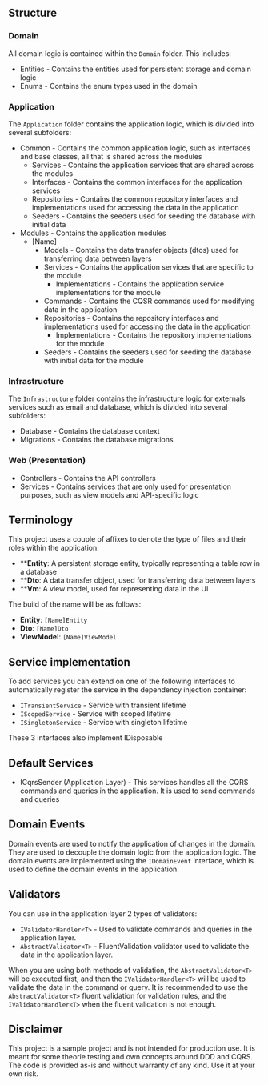 ## Structure
### Domain
All domain logic is contained within the `Domain` folder. This includes:
- Entities - Contains the entities used for persistent storage and domain logic
- Enums - Contains the enum types used in the domain

### Application
The `Application` folder contains the application logic, which is divided into several subfolders:
- Common - Contains the common application logic, such as interfaces and base classes, all that is shared across the modules
  - Services - Contains the application services that are shared across the modules
  - Interfaces - Contains the common interfaces for the application services
  - Repositories - Contains the common repository interfaces and implementations used for accessing the data in the application
  - Seeders - Contains the seeders used for seeding the database with initial data
- Modules - Contains the application modules
  - [Name] 
    - Models - Contains the data transfer objects (dtos) used for transferring data between layers
    - Services - Contains the application services that are specific to the module
      - Implementations - Contains the application service implementations for the module
    - Commands - Contains the CQSR commands used for modifying data in the application
    - Repositories - Contains the repository interfaces and implementations used for accessing the data in the application
      - Implementations - Contains the repository implementations for the module
    - Seeders - Contains the seeders used for seeding the database with initial data for the module

### Infrastructure
The `Infrastructure` folder contains the infrastructure logic for externals services such as email and database, which is divided into several subfolders:
- Database - Contains the database context
- Migrations - Contains the database migrations

### Web (Presentation)
- Controllers - Contains the API controllers
- Services - Contains services that are only used for presentation purposes, such as view models and API-specific logic

## Terminology

This project uses a couple of affixes to denote the type of files and their roles within the application:
- ****Entity**: A persistent storage entity, typically representing a table row in a database
- ****Dto**: A data transfer object, used for transferring data between layers
- ****Vm**: A view model, used for representing data in the UI

The build of the name will be as follows:
- **Entity**: `[Name]Entity`
- **Dto**: `[Name]Dto`
- **ViewModel**: `[Name]ViewModel`

## Service implementation
To add services you can extend on one of the following interfaces to automatically register the service in the dependency injection container:
- `ITransientService` - Service with transient lifetime
- `IScopedService` - Service with scoped lifetime
- `ISingletonService` - Service with singleton lifetime

These 3 interfaces also implement IDisposable

## Default Services
- ICqrsSender (Application Layer) - This services handles all the CQRS commands and queries in the application. It is used to send commands and queries

## Domain Events
Domain events are used to notify the application of changes in the domain. They are used to decouple the domain logic from the application logic. The domain events are implemented using the `IDomainEvent` interface, which is used to define the domain events in the application.

## Validators
You can use in the application layer 2 types of validators:
- `IValidatorHandler<T>` - Used to validate commands and queries in the application layer.
- `AbstractValidator<T>` - FluentValidation validator used to validate the data in the application layer.

When you are using both methods of validation, the `AbstractValidator<T>` will be executed first, and then the `IValidatorHandler<T>` will be used to validate the data in the command or query.
It is recommended to use the `AbstractValidator<T>` fluent validation for validation rules, and the `IValidatorHandler<T>` when the fluent validation is not enough.

## Disclaimer
This project is a sample project and is not intended for production use. It is meant for some theorie testing and own concepts around DDD and CQRS. The code is provided as-is and without warranty of any kind. Use it at your own risk.